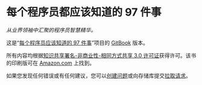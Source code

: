 # 每个程序员都应该知道的 97 件事

*从业界领袖中汇聚的程序员智慧精华。*

这是“[每个程序员应该知道的 97 件事](http://programmer.97things.oreilly.com/wiki/index.php/97_Things_Every_Programmer_Should_Know)”项目的 [GitBook](https://www.gitbook.io/) 版本。

所有内容均根据[知识共享署名-非商业性-相同方式共享 3.0 许可证](http://creativecommons.org/licenses/by-nc-sa/3.0/)获得许可。该书的印刷版可在 [Amazon.com](http://amazon.com/) 上找到。

如果您发现任何错误或有任何建议，您可以[创建问题](https://github.com/97-things/97-things-every-programmer-should-know/issues)或向存储库提交[拉取请求](https://github.com/97-things/97-things-every-programmer-should-know/pulls)。

